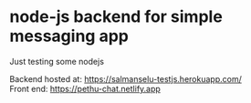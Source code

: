 # node-js backend for simple messaging app

Just testing some nodejs

Backend hosted at: https://salmanselu-testjs.herokuapp.com/
<br>Front end: https://pethu-chat.netlify.app
